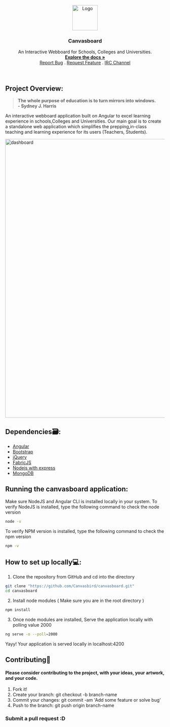 <p align="center">
  <a href="https://github.com/goliakshay357/covid19-dashboard">
    <img src="src/assets/home/logo_color.png" alt="Logo" width="80" height="80">
  </a>

  <h3 align="center">Canvasboard</h3>

  <p align="center">
    An Interactive Webboard for Schools, Colleges and Universities. 
    <br />
    <a href="https://github.com/Canvasbird/canvasboard/"><strong>Explore the docs »</strong></a>
    <br />
    <a href="https://github.com/Canvasbird/canvasboard/issues">Report Bug</a>
    .
    <a href="https://github.com/Canvasbird/canvasboard/issues">Request Feature</a>
    .
    <a href="https://gitter.im/canvasbird/canvasboard-frontend">IRC Channel</a>
  
  </p>
</p>
</br>

## Project Overview:

 > <strong>The whole purpose of education is to turn mirrors into windows.<br>- Sydney J. Harris</strong>

An interactive webboard application built on Angular to excel learning experience in schools,Colleges and Universities. Our main goal is to create a standalone web application which simplifies the prepping,in-class teaching and learning experience for its users (Teachers, Students).

<img src="src/assets/home/home_scr.png" alt="dashboard" width="880">

## Dependencies🗃:
- [Angular]
- [Bootstrap]
- [jQuery]
- [FabricJS]
- [Nodejs with express]
- [MongoDB]



## Running the canvasboard application:
Make sure NodeJS and Angular CLI is installed locally in your system.
To verify NodeJS is installed, type the following command to check the node version
```bash
node -v
```
To verify NPM version is installed, type the following command to check the npm version
```bash
npm -v
```

## How to set up locally💻:
1. Clone the repository from GitHub and cd into the directory
```bash
git clone "https://github.com/Canvasbird/canvasboard.git"
cd canvasboard
```
2. Install node modules ( Make sure you are in the root directory )
```bash
npm install
```
3. Once node modules are installed, Serve the application locally with polling value 2000
```bash
ng serve -o --poll=2000
```

Yayy! Your application is served locally in localhost:4200

## Contributing🤝 
#### Please consider contributing to the project, with your ideas, your artwork, and your code.
1. Fork it!
2. Create your branch: git checkout -b branch-name
3. Commit your changes: git commit -am 'Add some feature or solve bug'
4. Push to the branch: git push origin branch-name
### Submit a pull request :D

[Angular]:<https://angular.io/>
[Bootstrap]:<https://getbootstrap.com/>
[jQuery]:<https://jquery.com/>
[Nodejs with express]:<https://expressjs.com/>
[Firebase]:<https://firebase.google.com/>
[MongoDB]:<https://www.mongodb.com/>
[FabricJS]:<http://fabricjs.com/>

